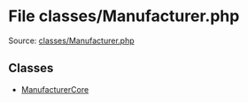File classes/Manufacturer.php
=========

Source: [classes/Manufacturer.php](https://github.com/PrestaShop/PrestaShop/blob/1.6.0.12/classes/Manufacturer.php)


Classes
-------

* [ManufacturerCore](class.ManufacturerCore.md)

